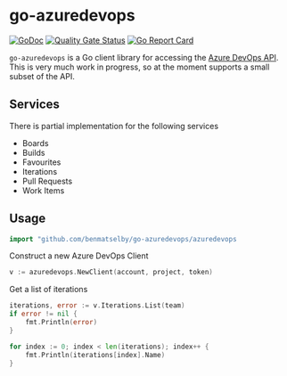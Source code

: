 # go-azuredevops

[![GoDoc](https://godoc.org/github.com/benmatselby/go-azuredevops/azuredevops?status.svg)](https://godoc.org/github.com/benmatselby/go-azuredevops/azuredevops)
[![Quality Gate Status](https://sonarcloud.io/api/project_badges/measure?project=go-azuredevops&metric=alert_status)](https://sonarcloud.io/dashboard?id=go-azuredevops)
[![Go Report Card](https://goreportcard.com/badge/github.com/benmatselby/go-azuredevops?style=flat-square)](https://goreportcard.com/report/github.com/benmatselby/go-azuredevops)

`go-azuredevops` is a Go client library for accessing the [Azure DevOps API](https://docs.microsoft.com/en-gb/rest/api/vsts/). This is very much work in progress, so at the moment supports a small subset of the API.

## Services

There is partial implementation for the following services

- Boards
- Builds
- Favourites
- Iterations
- Pull Requests
- Work Items

## Usage

```go
import "github.com/benmatselby/go-azuredevops/azuredevops
```

Construct a new Azure DevOps Client

```go
v := azuredevops.NewClient(account, project, token)
```

Get a list of iterations

```go
iterations, error := v.Iterations.List(team)
if error != nil {
    fmt.Println(error)
}

for index := 0; index < len(iterations); index++ {
    fmt.Println(iterations[index].Name)
}
```
